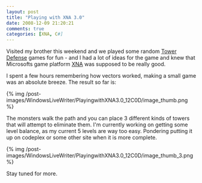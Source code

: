 ```yaml
---
layout: post
title: "Playing with XNA 3.0"
date: 2008-12-09 21:20:21
comments: true
categories: [XNA, C#]
---
```


Visited my brother this weekend and we played some random [Tower Defense](http://www.towerdefence.net/) games for fun - and I had a lot of ideas for the game and knew that Microsofts game platform [XNA](http://msdn.microsoft.com/en-us/xna/default.aspx) was supposed to be really good.
 
I spent a few hours remembering how vectors worked, making a small game was an absolute breeze. The result so far is:
 
{% img /post-images/WindowsLiveWriter/PlayingwithXNA3.0_12C0D/image_thumb.png %} 
 
The monsters walk the path and you can place 3 different kinds of towers that will attempt to eliminate them. I'm currently working on getting some level balance, as my current 5 levels are way too easy. Pondering putting it up on codeplex or some other site when it is more complete.

{% img /post-images/WindowsLiveWriter/PlayingwithXNA3.0_12C0D/image_thumb_3.png %}  

Stay tuned for more.
